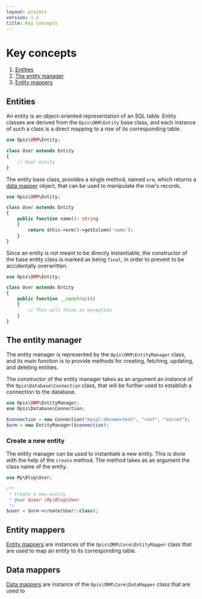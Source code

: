 ```yaml
---
layout: project
version: 1.x
title: Key concepts
---
```

# Key concepts

1. [Entities](#entities)
2. [The entity manager](#the-entity-manager)
3. [Entity mappers](#entity-mappers)

## Entities

An entity is an object-oriented representation of an SQL table.
Entity classes are derived from the `Opis\ORM\Entity` base class, 
and each instance of such a class is a direct mapping to a row of its
corresponding table.

```php
use Opis\ORM\Entity;

class User extends Entity
{
    // User entity
}
```

The entity base class, provides a single method, named `orm`, which returns a
[data mapper][0] object, that can be used to manipulate the row's records.


```php
use Opis\ORM\Entity;

class User extends Entity
{
    public function name(): string
    {
        return $this->orm()->getColumn('name');
    }
}
```
Since an entity is not meant to be directly instantiable,
the constructor of the base entity class is marked as being `final`, 
in order to prevent to be accidentally overwritten.

```php
use Opis\ORM\Entity;

class User extends Entity
{
    public function __construct()
    {
        // This will throw an exception
    }
}
```

## The entity manager

The entity manager is represented by the `Opis\ORM\EntityManager` class,
and its main function is to provide methods for creating, fetching,
updating, and deleting entities. 

The constructor of the entity manager takes as an argument an instance of
the `Opis\Database\Connection` class, that will be further used to 
establish a connection to the database.

```php
use Opis\ORM\EntityManager;
use Opis\Database\Connection;

$connection = new Connection("mysql:dbname=test", "root", "secret");
$orm = new EntityManager($connection);
```
### Create a new entity

The entity manager can be used to instantiate a new entity. This is done
with the help of the `create` method. The method takes as an argument
the class name of the entity.

```php
use My\Blog\User;

/**
 * Create a new entity
 * @var $user \My\Blog\User
 */
$user = $orm->create(User::class);
```


## Entity mappers

[Entity mappers][1] are instances of the `Opis\ORM\Core\EntityMapper` class that are used
to map an entity to its corresponding table.

## Data mappers

[Data mappers][2] are instance of the `Opis\ORM\Core\DataMapper` class that are used
to 

[0]: /database/4.x/connections "Opis Database"
[1]: entity-mappers.html "Entity mappers"
[2]: data-mappers.html "Data mappers"
